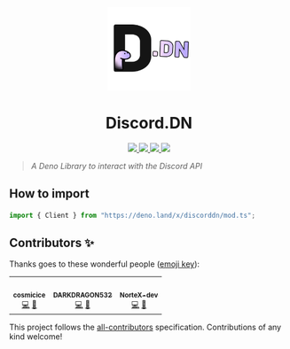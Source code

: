 <div align="center">
  <img src="discord.dn.png" height="150" width="150">
  <h1>Discord.DN</h1>
  
  <a href="#contributors-">
    <img src="https://img.shields.io/badge/all_contributors-3-orange.svg?style=for-the-badge">
  </a>
  <a href="LICENSE.md">
    <img src="https://img.shields.io/github/license/discorddn/discord.dn?style=for-the-badge">
  </a>
  <a href="https://deno.land/x/discorddn">
    <img src="https://img.shields.io/badge/deno.land%2Fx-v0.0.1-9cf?style=for-the-badge">
  </a>
  <a href="https://discorddn.mod.land/discord">
    <img src="https://img.shields.io/discord/783631897242238996?style=for-the-badge&labelColor=23272A&color=7289DA">
  </a>
  
</div>

> _A Deno Library to interact with the Discord API_

## How to import

```ts
import { Client } from "https://deno.land/x/discorddn/mod.ts";
```

## Contributors ✨

Thanks goes to these wonderful people ([emoji key](https://allcontributors.org/docs/en/emoji-key)):

<!-- ALL-CONTRIBUTORS-LIST:START - Do not remove or modify this section -->
<!-- prettier-ignore-start -->
<!-- markdownlint-disable -->
<table>
  <tr>
    <td align="center"><a href="https://cosmicice.cat"><img src="https://avatars.githubusercontent.com/u/67003720?v=4?s=100" width="100px;" alt=""/><br /><sub><b>cosmicice</b></sub></a><br /><a href="https://github.com/discorddn/discord.dn/commits?author=catcosmicice" title="Code">💻</a> <a href="https://github.com/discorddn/discord.dn/commits?author=catcosmicice" title="Documentation">📖</a></td>
    <td align="center"><a href="https://github.com/DARKDRAGON532"><img src="https://avatars.githubusercontent.com/u/69623818?v=4?s=100" width="100px;" alt=""/><br /><sub><b>DARKDRAGON532</b></sub></a><br /><a href="https://github.com/discorddn/discord.dn/commits?author=DARKDRAGON532" title="Code">💻</a> <a href="https://github.com/discorddn/discord.dn/commits?author=DARKDRAGON532" title="Documentation">📖</a></td>
    <td align="center"><a href="https://nortex.xyz/"><img src="https://avatars.githubusercontent.com/u/32877032?v=4?s=100" width="100px;" alt=""/><br /><sub><b>NorteX-dev</b></sub></a><br /><a href="https://github.com/discorddn/discord.dn/commits?author=NorteX-dev" title="Code">💻</a> <a href="https://github.com/discorddn/discord.dn/commits?author=NorteX-dev" title="Documentation">📖</a></td>
  </tr>
</table>

<!-- markdownlint-restore -->
<!-- prettier-ignore-end -->

<!-- ALL-CONTRIBUTORS-LIST:END -->

This project follows the [all-contributors](https://github.com/all-contributors/all-contributors) specification. Contributions of any kind welcome!
